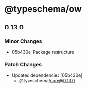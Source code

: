 # @typeschema/ow

## 0.13.0

### Minor Changes

- 05b430e: Package restructure

### Patch Changes

- Updated dependencies [05b430e]
  - @typeschema/core@0.13.0
